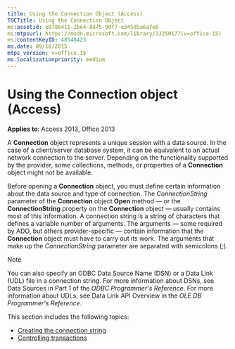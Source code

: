```yaml
---
title: Using the Connection Object (Access)
TOCTitle: Using the Connection Object
ms:assetid: e8786411-2be4-8d75-9df7-e345d5a6a7e8
ms:mtpsurl: https://msdn.microsoft.com/library/JJ250177(v=office.15)
ms:contentKeyID: 48548423
ms.date: 09/18/2015
mtps_version: v=office.15
ms.localizationpriority: medium
---
```


# Using the Connection object (Access)


**Applies to**: Access 2013, Office 2013

A **Connection** object represents a unique session with a data source. In the case of a client/server database system, it can be equivalent to an actual network connection to the server. Depending on the functionality supported by the provider, some collections, methods, or properties of a **Connection** object might not be available.

Before opening a **Connection** object, you must define certain information about the data source and type of connection. The *ConnectionString* parameter of the **Connection** object **Open** method — or the **ConnectionString** property on the **Connection** object — usually contains most of this information. A connection string is a string of characters that defines a variable number of arguments. The arguments — some required by ADO, but others provider-specific — contain information that the **Connection** object must have to carry out its work. The arguments that make up the *ConnectionString* parameter are separated with semicolons (;).

> [!NOTE]
> You can also specify an ODBC Data Source Name (DSN) or a Data Link (UDL) file in a connection string. For more information about DSNs, see Data Sources in Part 1 of the *ODBC Programmer's Reference*. For more information about UDLs, see Data Link API Overview in the *OLE DB Programmer's Reference*.

This section includes the following topics:

- [Creating the connection string](creating-the-connection-string.md)
- [Controlling transactions](controlling-transactions.md)
